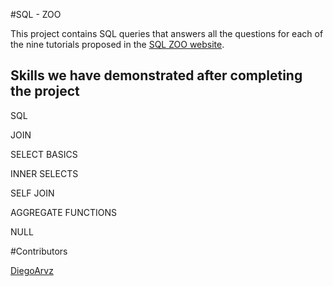 #SQL - ZOO 

This project contains SQL queries that answers all the questions for each of the nine tutorials proposed in the [SQL ZOO website](https://sqlzoo.net/wiki/SELECT_basics). 

## Skills we have demonstrated after completing the project

SQL

JOIN

SELECT BASICS

INNER SELECTS

SELF JOIN 

AGGREGATE FUNCTIONS

NULL

#Contributors

[DiegoArvz](https://github.com/diegoarvz4)
